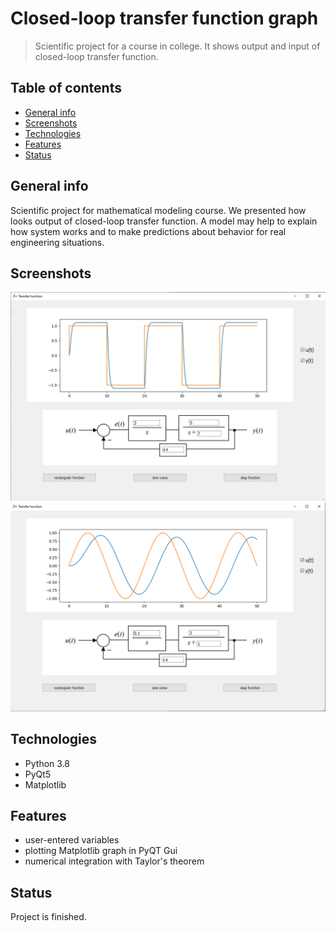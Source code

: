 # Closed-loop transfer function graph
> Scientific project for a course in college. It shows output and input of closed-loop transfer function.

## Table of contents
* [General info](#general-info)
* [Screenshots](#screenshots)
* [Technologies](#technologies)
* [Features](#features)
* [Status](#status)

## General info
Scientific project for mathematical modeling course. We presented how looks output of closed-loop transfer function. A model may help to explain how system works and to make predictions about behavior for real engineering situations.

## Screenshots
![Example screenshot 1](./source/example1.png)
![Example screenshot 2](./source/example2.png)

## Technologies
* Python 3.8
* PyQt5
* Matplotlib

## Features
* user-entered variables
* plotting Matplotlib graph in PyQT Gui
* numerical integration with Taylor's theorem

## Status
Project is finished.
